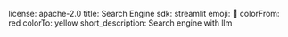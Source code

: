 license: apache-2.0
title: Search Engine
sdk: streamlit
emoji: 🚀
colorFrom: red
colorTo: yellow
short_description: Search engine with llm
